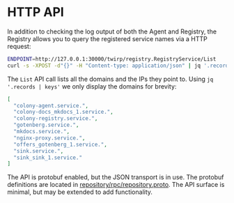 # HTTP API

In addition to checking the log output of both the Agent and Registry, the Registry
allows you to query the registered service names via a HTTP request:

```bash
ENDPOINT=http://127.0.0.1:30000/twirp/registry.RegistryService/List
curl -s -XPOST -d"{}" -H "Content-type: application/json" | jq '.records | keys'
```

The `List` API call lists all the domains and the IPs they point to. Using
`jq '.records | keys'` we only display the domains for brevity:

```json
[
  "colony-agent.service.",
  "colony-docs_mkdocs_1.service.",
  "colony-registry.service.",
  "gotenberg.service.",
  "mkdocs.service.",
  "nginx-proxy.service.",
  "offers_gotenberg_1.service.",
  "sink.service.",
  "sink_sink_1.service."
]
```

The API is protobuf enabled, but the JSON transport is in use. The
protobuf definitions are located in
[repository/rpc/repository.proto](https://github.com/go-bridget/colony/blob/master/registry/rpc/registry.proto).
The API surface is minimal, but may be extended to add functionality.